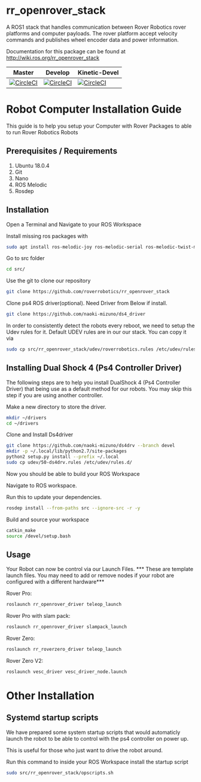 # rr_openrover_stack

A ROS1 stack that handles communication between Rover Robotics rover platforms and computer payloads.
The rover platform accept velocity commands and publishes wheel encoder data and power information.

Documentation for this package can be found at http://wiki.ros.org/rr_openrover_stack

Master|Develop|Kinetic-Devel
---|---|---
[![CircleCI](https://circleci.com/gh/RoverRobotics/rr_openrover_stack/tree/master.svg?style=svg)](https://circleci.com/gh/RoverRobotics/rr_openrover_stack/tree/master)|[![CircleCI](https://circleci.com/gh/RoverRobotics/rr_openrover_stack/tree/develop.svg?style=svg)](https://circleci.com/gh/RoverRobotics/rr_openrover_stack/tree/develop)|[![CircleCI](https://circleci.com/gh/RoverRobotics/rr_openrover_stack/tree/kinetic-devel.svg?style=svg)](https://circleci.com/gh/RoverRobotics/rr_openrover_stack/tree/kinetic-devel)

# Robot Computer Installation Guide

This guide is to help you setup your Computer with Rover Packages to able to run Rover Robotics Robots

## Prerequisites / Requirements
1. Ubuntu 18.0.4
2. Git
3. Nano
4. ROS Melodic
5. Rosdep
## Installation
Open a Terminal and Navigate to your ROS Workspace

Install missing ros packages with
```bash
sudo apt install ros-melodic-joy ros-melodic-serial ros-melodic-twist-mux ros-melodic-tf2-geometry-msgs ros-melodic-robot-localization ros-melodic-gmapping ros-melodic-move-base -y
```
Go to src folder
```bash
cd src/
```
Use the git to clone our repository

```bash
git clone https://github.com/roverrobotics/rr_openrover_stack
```
Clone ps4 ROS driver(optional). Need Driver from Below if install.
```bash
git clone https://github.com/naoki-mizuno/ds4_driver
```

In order to consistently detect the robots every reboot, we need to setup the Udev rules for it. Default UDEV rules are in our our stack. You can copy it via
```bash
sudo cp src/rr_openrover_stack/udev/roverrobotics.rules /etc/udev/rules.d/
```
## Installing Dual Shock 4 (Ps4 Controller Driver)
The following steps are to help you 
install DualShock 4 (Ps4 Controller Driver) that being use as a default method for our robots. You may skip this step if you are using another controller.

Make a new directory to store the driver.
```bash
mkdir ~/drivers
cd ~/drivers
```
Clone and Install Ds4driver
```bash
git clone https://github.com/naoki-mizuno/ds4drv --branch devel
mkdir -p ~/.local/lib/python2.7/site-packages
python2 setup.py install --prefix ~/.local
sudo cp udev/50-ds4drv.rules /etc/udev/rules.d/
```
Now you should be able to build your ROS Workspace

Navigate to ROS workspace. 

Run this to update your dependencies.
```bash
rosdep install --from-paths src --ignore-src -r -y
```
Build and source your workspace
```bash
catkin_make
source /devel/setup.bash
```

## Usage

Your Robot can now be control via our Launch Files. *** These are template launch files. You may need to add or remove nodes if your robot are configured with a different hardware***

Rover Pro:
```bash
roslaunch rr_openrover_driver teleop_launch
```
Rover Pro with slam pack:
```bash
roslaunch rr_openrover_driver slampack_launch
```

Rover Zero:
```bash
roslaunch rr_roverzero_driver teleop_launch
```
Rover Zero V2:
```bash
roslaunch vesc_driver vesc_driver_node.launch
```
# Other Installation

## Systemd startup scripts
We have prepared some system startup scripts that would automaticly launch the robot to be able to control with the ps4 controller on power up. 

This is useful for those who just want to drive the robot around.

Run this command to inside your ROS Workspace install the startup script
```bash
sudo src/rr_openrover_stack/opscripts.sh
